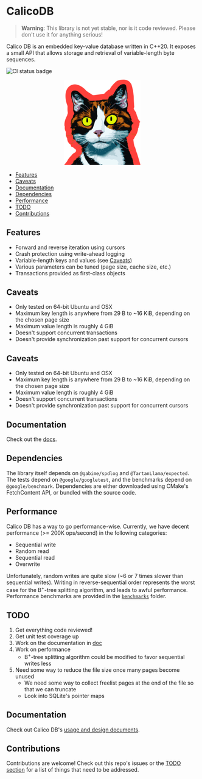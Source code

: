 # CalicoDB

> **Warning**: This library is not yet stable, nor is it code reviewed. 
> Please don't use it for anything serious!

Calico DB is an embedded key-value database written in C++20.
It exposes a small API that allows storage and retrieval of variable-length byte sequences.

![CI status badge](https://github.com/andy-byers/CalicoDB/actions/workflows/actions.yml/badge.svg)

<div align="center">
    <img src="doc/mascot.png" style="width: 40%; max-width: 400px" />
</div>

+ [Features](#features)
+ [Caveats](#caveats)
+ [Documentation](#documentation)
+ [Dependencies](#dependencies)
+ [Performance](#performance)
+ [TODO](#todo)
+ [Contributions](#contributions)

## Features
+ Forward and reverse iteration using cursors
+ Crash protection using write-ahead logging
+ Variable-length keys and values (see [Caveats](#caveats))
+ Various parameters can be tuned (page size, cache size, etc.)
+ Transactions provided as first-class objects

## Caveats
+ Only tested on 64-bit Ubuntu and OSX
+ Maximum key length is anywhere from 29 B to ~16 KiB, depending on the chosen page size
+ Maximum value length is roughly 4 GiB
+ Doesn't support concurrent transactions
+ Doesn't provide synchronization past support for concurrent cursors

## Caveats
+ Only tested on 64-bit Ubuntu and OSX
+ Maximum key length is anywhere from 29 B to ~16 KiB, depending on the chosen page size
+ Maximum value length is roughly 4 GiB
+ Doesn't support concurrent transactions
+ Doesn't provide synchronization past support for concurrent cursors

## Documentation
Check out the [docs](doc/doc.md).

## Dependencies
The library itself depends on `@gabime/spdlog` and `@TartanLlama/expected`.
The tests depend on `@google/googletest`, and the benchmarks depend on `@google/benchmark`.
Dependencies are either downloaded using CMake's FetchContent API, or bundled with the source code.

## Performance
Calico DB has a way to go performance-wise.
Currently, we have decent performance (>= 200K ops/second) in the following categories:
+ Sequential write
+ Random read
+ Sequential read
+ Overwrite

Unfortunately, random writes are quite slow (~6 or 7 times slower than sequential writes).
Writing in reverse-sequential order represents the worst case for the B<sup>+</sup>-tree splitting algorithm, and leads to awful performance.
Performance benchmarks are provided in the [`benchmarks`](benchmarks) folder.

## TODO
1. Get everything code reviewed!
2. Get unit test coverage up
3. Work on the documentation in [doc](doc)
4. Work on performance
    + B<sup>+</sup>-tree splitting algorithm could be modified to favor sequential writes less
5. Need some way to reduce the file size once many pages become unused
    + We need some way to collect freelist pages at the end of the file so that we can truncate
    + Look into SQLite's pointer maps

## Documentation
Check out Calico DB's [usage and design documents](doc).

## Contributions
Contributions are welcome!
Check out this repo's issues or the [TODO section](#todo) for a list of things that need to be addressed.


